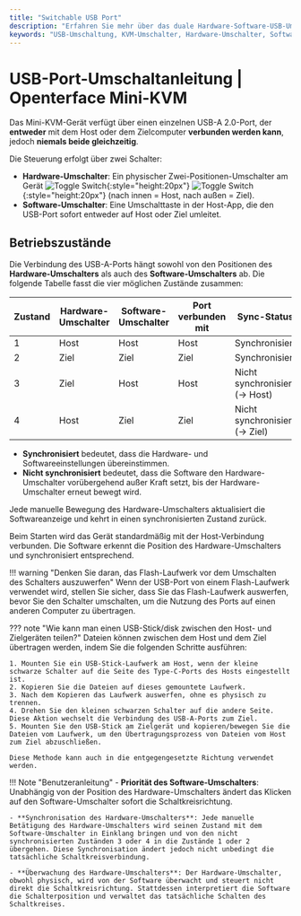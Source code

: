```yaml
---
title: "Switchable USB Port"
description: "Erfahren Sie mehr über das duale Hardware-Software-USB-Umschaltungssystem im Openterface Mini-KVM. Verstehen Sie die vier Betriebszustände, Sicherheitsrichtlinien und zukünftige Remote-Zugriffsmöglichkeiten."
keywords: "USB-Umschaltung, KVM-Umschalter, Hardware-Umschalter, Software-Umschalter, USB-Port-Steuerung, KVM über USB, KVM über IP, Remote-Zugriff, USB-Geräteverwaltung, Computerperipheriegeräte, USB-Stromverwaltung"
---
```


# **USB-Port-Umschaltanleitung** | Openterface Mini-KVM

Das Mini-KVM-Gerät verfügt über einen einzelnen USB-A 2.0-Port, der **entweder** mit dem Host oder dem Zielcomputer **verbunden werden kann**, jedoch **niemals beide gleichzeitig**. 

Die Steuerung erfolgt über zwei Schalter:

- **Hardware-Umschalter**: Ein physischer Zwei-Positionen-Umschalter am Gerät ![Toggle Switch](https://assets.openterface.com/images/shell-icons/toggle-h-t.svg#only-light){:style="height:20px"} ![Toggle Switch](https://assets.openterface.com/images/shell-icons/toggle-h-t_1.svg#only-dark){:style="height:20px"} (nach innen = Host, nach außen = Ziel).  
- **Software-Umschalter**: Eine Umschalttaste in der Host-App, die den USB-Port sofort entweder auf Host oder Ziel umleitet.

## Betriebszustände

Die Verbindung des USB-A-Ports hängt sowohl von den Positionen des **Hardware-Umschalters** als auch des **Software-Umschalters** ab. Die folgende Tabelle fasst die vier möglichen Zustände zusammen:

| **Zustand** | **Hardware-Umschalter** | **Software-Umschalter** | **Port verbunden mit** | **Sync-Status**       |
|-------------|--------------------------|--------------------------|-------------------------|------------------------|
| 1           | Host                     | Host                     | Host                    | Synchronisiert         |
| 2           | Ziel                     | Ziel                     | Ziel                    | Synchronisiert         |
| 3           | Ziel                     | Host                     | Host                    | Nicht synchronisiert (→ Host)  |
| 4           | Host                     | Ziel                     | Ziel                    | Nicht synchronisiert (→ Ziel) |

- **Synchronisiert** bedeutet, dass die Hardware- und Softwareeinstellungen übereinstimmen.  
- **Nicht synchronisiert** bedeutet, dass die Software den Hardware-Umschalter vorübergehend außer Kraft setzt, bis der Hardware-Umschalter erneut bewegt wird.

Jede manuelle Bewegung des Hardware-Umschalters aktualisiert die Softwareanzeige und kehrt in einen synchronisierten Zustand zurück.

Beim Starten wird das Gerät standardmäßig mit der Host-Verbindung verbunden. Die Software erkennt die Position des Hardware-Umschalters und synchronisiert entsprechend.

!!! warning "Denken Sie daran, das Flash-Laufwerk vor dem Umschalten des Schalters auszuwerfen"
    Wenn der USB-Port von einem Flash-Laufwerk verwendet wird, stellen Sie sicher, dass Sie das Flash-Laufwerk auswerfen, bevor Sie den Schalter umschalten, um die Nutzung des Ports auf einen anderen Computer zu übertragen.

??? note "Wie kann man einen USB-Stick/disk zwischen den Host- und Zielgeräten teilen?"
    Dateien können zwischen dem Host und dem Ziel übertragen werden, indem Sie die folgenden Schritte ausführen:

    1. Mounten Sie ein USB-Stick-Laufwerk am Host, wenn der kleine schwarze Schalter auf die Seite des Type-C-Ports des Hosts eingestellt ist.
    2. Kopieren Sie die Dateien auf dieses gemountete Laufwerk.
    3. Nach dem Kopieren das Laufwerk auswerfen, ohne es physisch zu trennen.
    4. Drehen Sie den kleinen schwarzen Schalter auf die andere Seite. Diese Aktion wechselt die Verbindung des USB-A-Ports zum Ziel.
    5. Mounten Sie den USB-Stick am Zielgerät und kopieren/bewegen Sie die Dateien vom Laufwerk, um den Übertragungsprozess von Dateien vom Host zum Ziel abzuschließen.

    Diese Methode kann auch in die entgegengesetzte Richtung verwendet werden.

!!! Note "Benutzeranleitung"
    - **Priorität des Software-Umschalters**: Unabhängig von der Position des Hardware-Umschalters ändert das Klicken auf den Software-Umschalter sofort die Schaltkreisrichtung.

    - **Synchronisation des Hardware-Umschalters**: Jede manuelle Betätigung des Hardware-Umschalters wird seinen Zustand mit dem Software-Umschalter in Einklang bringen und von den nicht synchronisierten Zuständen 3 oder 4 in die Zustände 1 oder 2 übergehen. Diese Synchronisation ändert jedoch nicht unbedingt die tatsächliche Schaltkreisverbindung.

    - **Überwachung des Hardware-Umschalters**: Der Hardware-Umschalter, obwohl physisch, wird von der Software überwacht und steuert nicht direkt die Schaltkreisrichtung. Stattdessen interpretiert die Software die Schalterposition und verwaltet das tatsächliche Schalten des Schaltkreises.